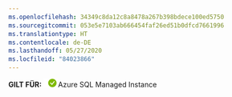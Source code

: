 ```yaml
---
ms.openlocfilehash: 34349c8da12c8a8478a267b398bdece100ed5750
ms.sourcegitcommit: 053e5e7103ab666454faf26ed51b0dfcd7661996
ms.translationtype: HT
ms.contentlocale: de-DE
ms.lasthandoff: 05/27/2020
ms.locfileid: "84023866"
---
```

<Token>**GILT FÜR:** ![Ja](../media/applies-to/yes.png)Azure SQL Managed Instance </Token>

